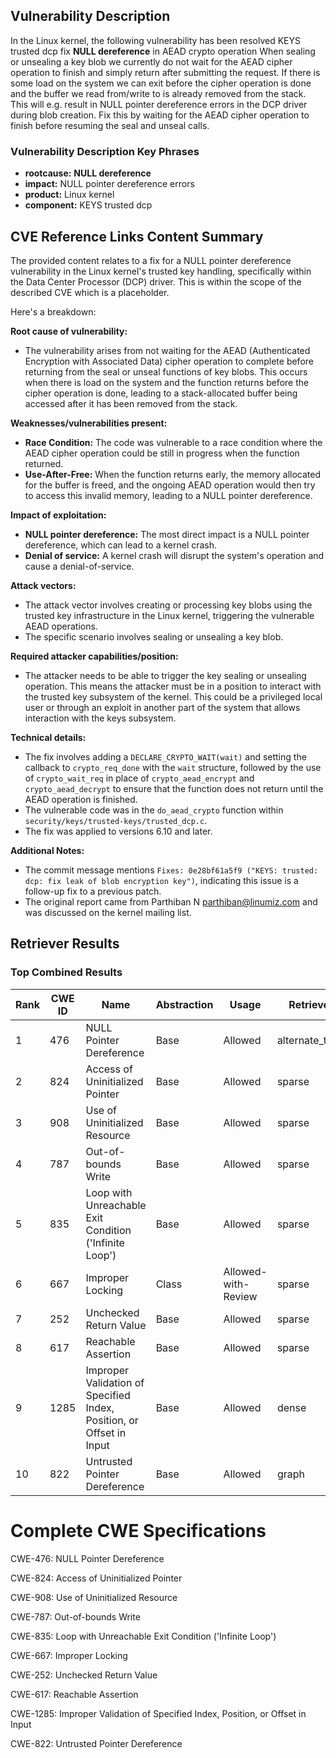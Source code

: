 ## Vulnerability Description
In the Linux kernel, the following vulnerability has been resolved KEYS trusted dcp fix **NULL dereference** in AEAD crypto operation When sealing or unsealing a key blob we currently do not wait for the AEAD cipher operation to finish and simply return after submitting the request. If there is some load on the system we can exit before the cipher operation is done and the buffer we read from/write to is already removed from the stack. This will e.g. result in NULL pointer dereference errors in the DCP driver during blob creation. Fix this by waiting for the AEAD cipher operation to finish before resuming the seal and unseal calls.

### Vulnerability Description Key Phrases
- **rootcause:** **NULL dereference**
- **impact:** NULL pointer dereference errors
- **product:** Linux kernel
- **component:** KEYS trusted dcp

## CVE Reference Links Content Summary
The provided content relates to a fix for a NULL pointer dereference vulnerability in the Linux kernel's trusted key handling, specifically within the Data Center Processor (DCP) driver. This is within the scope of the described CVE which is a placeholder.

Here's a breakdown:

**Root cause of vulnerability:**
- The vulnerability arises from not waiting for the AEAD (Authenticated Encryption with Associated Data) cipher operation to complete before returning from the seal or unseal functions of key blobs. This occurs when there is load on the system and the function returns before the cipher operation is done, leading to a stack-allocated buffer being accessed after it has been removed from the stack.

**Weaknesses/vulnerabilities present:**
- **Race Condition:** The code was vulnerable to a race condition where the AEAD cipher operation could be still in progress when the function returned.
- **Use-After-Free:**  When the function returns early, the memory allocated for the buffer is freed, and the ongoing AEAD operation would then try to access this invalid memory, leading to a NULL pointer dereference.

**Impact of exploitation:**
- **NULL pointer dereference:**  The most direct impact is a NULL pointer dereference, which can lead to a kernel crash.
- **Denial of service:** A kernel crash will disrupt the system's operation and cause a denial-of-service.

**Attack vectors:**
- The attack vector involves creating or processing key blobs using the trusted key infrastructure in the Linux kernel, triggering the vulnerable AEAD operations.
- The specific scenario involves sealing or unsealing a key blob.

**Required attacker capabilities/position:**
- The attacker needs to be able to trigger the key sealing or unsealing operation. This means the attacker must be in a position to interact with the trusted key subsystem of the kernel. This could be a privileged local user or through an exploit in another part of the system that allows interaction with the keys subsystem.

**Technical details:**
- The fix involves adding a `DECLARE_CRYPTO_WAIT(wait)` and setting the callback to `crypto_req_done` with the `wait` structure, followed by the use of `crypto_wait_req` in place of `crypto_aead_encrypt` and `crypto_aead_decrypt` to ensure that the function does not return until the AEAD operation is finished.
- The vulnerable code was in the `do_aead_crypto` function within `security/keys/trusted-keys/trusted_dcp.c`.
- The fix was applied to versions 6.10 and later.

**Additional Notes:**
- The commit message mentions `Fixes: 0e28bf61a5f9 ("KEYS: trusted: dcp: fix leak of blob encryption key")`, indicating this issue is a follow-up fix to a previous patch.
- The original report came from Parthiban N <parthiban@linumiz.com> and was discussed on the kernel mailing list.

## Retriever Results

### Top Combined Results

| Rank | CWE ID | Name | Abstraction | Usage  | Retrievers | Individual Scores |
|------|--------|------|-------------|-------|------------|-------------------|
| 1 | 476 | NULL Pointer Dereference | Base | Allowed | alternate_terms | 0.800 |
| 2 | 824 | Access of Uninitialized Pointer | Base | Allowed | sparse | 0.630 |
| 3 | 908 | Use of Uninitialized Resource | Base | Allowed | sparse | 0.599 |
| 4 | 787 | Out-of-bounds Write | Base | Allowed | sparse | 0.588 |
| 5 | 835 | Loop with Unreachable Exit Condition ('Infinite Loop') | Base | Allowed | sparse | 0.588 |
| 6 | 667 | Improper Locking | Class | Allowed-with-Review | sparse | 0.585 |
| 7 | 252 | Unchecked Return Value | Base | Allowed | sparse | 0.576 |
| 8 | 617 | Reachable Assertion | Base | Allowed | sparse | 0.575 |
| 9 | 1285 | Improper Validation of Specified Index, Position, or Offset in Input | Base | Allowed | dense | 0.548 |
| 10 | 822 | Untrusted Pointer Dereference | Base | Allowed | graph | 0.003 |



# Complete CWE Specifications

CWE-476: NULL Pointer Dereference

CWE-824: Access of Uninitialized Pointer

CWE-908: Use of Uninitialized Resource

CWE-787: Out-of-bounds Write

CWE-835: Loop with Unreachable Exit Condition ('Infinite Loop')

CWE-667: Improper Locking

CWE-252: Unchecked Return Value

CWE-617: Reachable Assertion

CWE-1285: Improper Validation of Specified Index, Position, or Offset in Input

CWE-822: Untrusted Pointer Dereference